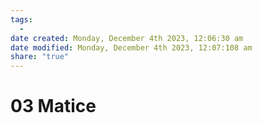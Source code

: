 ```yaml
---
tags:
  - 
date created: Monday, December 4th 2023, 12:06:30 am
date modified: Monday, December 4th 2023, 12:07:108 am
share: "true"
---
```


# 03 Matice